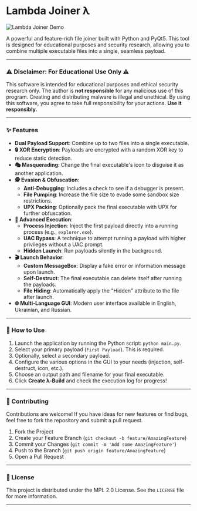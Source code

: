 # Lambda Joiner λ

![Lambda Joiner Demo](https://i.imgur.com/your_demo_link.gif) 
<!-- It's highly recommended to record a short GIF of the app and replace the link above -->

A powerful and feature-rich file joiner built with Python and PyQt5. This tool is designed for educational purposes and security research, allowing you to combine multiple executable files into a single, seamless payload.

---

### ⚠️ Disclaimer: For Educational Use Only ⚠️

This software is intended for educational purposes and ethical security research only. The author is **not responsible** for any malicious use of this program. Creating and distributing malware is illegal and unethical. By using this software, you agree to take full responsibility for your actions. **Use it responsibly.**

---

### ✨ Features

* **Dual Payload Support**: Combine up to two files into a single executable.
* **🔒 XOR Encryption**: Payloads are encrypted with a random XOR key to reduce static detection.
* **🎭 Masquerading**: Change the final executable's icon to disguise it as another application.
* **🕵️ Evasion & Obfuscation**:
    * **Anti-Debugging**: Includes a check to see if a debugger is present.
    * **File Pumping**: Increase the file size to evade some sandbox size restrictions.
    * **UPX Packing**: Optionally pack the final executable with UPX for further obfuscation.
* **🚀 Advanced Execution**:
    * **Process Injection**: Inject the first payload directly into a running process (e.g., `explorer.exe`).
    * **UAC Bypass**: A technique to attempt running a payload with higher privileges without a UAC prompt.
    * **Hidden Launch**: Run payloads silently in the background.
* **🎬 Launch Behavior**:
    * **Custom MessageBox**: Display a fake error or information message upon launch.
    * **Self-Destruct**: The final executable can delete itself after running the payloads.
    * **File Hiding**: Automatically apply the "Hidden" attribute to the file after launch.
* **🌐 Multi-Language GUI**: Modern user interface available in English, Ukrainian, and Russian.

---



### 🚀 How to Use

1.  Launch the application by running the Python script: `python main.py`.
2.  Select your primary payload (`First Payload`). This is required.
3.  Optionally, select a secondary payload.
4.  Configure the various options in the GUI to your needs (injection, self-destruct, icon, etc.).
5.  Choose an output path and filename for your final executable.
6.  Click **Create λ-Build** and check the execution log for progress!

---

### 🤝 Contributing

Contributions are welcome! If you have ideas for new features or find bugs, feel free to fork the repository and submit a pull request.

1.  Fork the Project
2.  Create your Feature Branch (`git checkout -b feature/AmazingFeature`)
3.  Commit your Changes (`git commit -m 'Add some AmazingFeature'`)
4.  Push to the Branch (`git push origin feature/AmazingFeature`)
5.  Open a Pull Request

---

### 📄 License

This project is distributed under the MPL 2.0 License. See the `LICENSE` file for more information.

---

